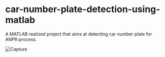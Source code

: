 
# car-number-plate-detection-using-matlab
A MATLAB realized project that aims at detecting car number plate for ANPR process.

![Capture](https://user-images.githubusercontent.com/76946428/111768746-55db2d80-88ce-11eb-8be5-e7c41fc6c49b.PNG)
